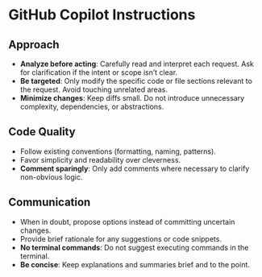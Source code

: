 # GitHub Copilot Instructions

## Approach

- **Analyze before acting**: Carefully read and interpret each request. Ask for clarification if the intent or scope isn’t clear.
- **Be targeted**: Only modify the specific code or file sections relevant to the request. Avoid touching unrelated areas.
- **Minimize changes**: Keep diffs small. Do not introduce unnecessary complexity, dependencies, or abstractions.

## Code Quality

- Follow existing conventions (formatting, naming, patterns).
- Favor simplicity and readability over cleverness.
- **Comment sparingly**: Only add comments where necessary to clarify non-obvious logic.

## Communication

- When in doubt, propose options instead of committing uncertain changes.
- Provide brief rationale for any suggestions or code snippets.
- **No terminal commands**: Do not suggest executing commands in the terminal.
- **Be concise**: Keep explanations and summaries brief and to the point.